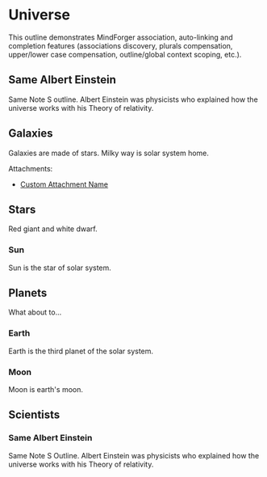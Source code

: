 # Universe <!-- Metadata: labels: COOL, science, space; type: outline; created: 2015-05-30 21:30:28; reads: 55; read: 2016-10-15 13:54:45; revision: 3; modified: 2016-03-31 13:54:45; importance: 4/5; urgency: 2/5; progress: 20%; -->

This outline demonstrates MindForger association, auto-linking 
and completion features (associations discovery, plurals compensation, 
upper/lower case compensation, outline/global context scoping, etc.). 

## Same Albert Einstein
Same Note S outline. Albert Einstein was physicists who explained how the universe works with his Theory of relativity.

## Galaxies <!-- Metadata: tags: hash, additivity; type: note; created: 2016-03-31 13:54:45; reads: 55; read: 2016-03-31 13:54:45; revision: 3; modified: 2016-03-31 13:54:45; -->

Galaxies are made of stars. Milky way is solar system home.

Attachments: <!-- Metadata: type: attachments; -->

* [Custom Attachment Name](./notebook.attachment-1.txt)

## Stars <!-- Metadata: tags: requirement; type: note; created: 2016-03-31 13:54:45; reads: 55; read: 2016-04-31 13:54:45; revision: 4; modified: 2016-04-20 13:54:45; -->

Red giant and white dwarf.

### Sun

Sun is the star of solar system.

## Planets <!-- Metadata: tags: COOL; type: idea; created: 2016-03-31 13:54:45; reads: 55; read: 2016-03-31 13:54:45; revision: 5; modified: 2016-03-31 13:54:45; -->

What about to...

### Earth

Earth is the third planet of the solar system.

### Moon

Moon is earth's moon.

## Scientists

### Same Albert Einstein

Same Note S Outline. Albert Einstein was physicists who explained how the universe works with his Theory of relativity.
 
